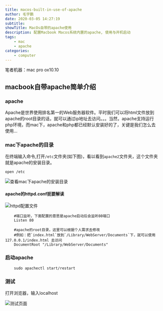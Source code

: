 ```yaml
---
title: macos-built-in-use-of-apache
author: 毛宇鹏
date: 2020-03-05 14:27:19
subtitle:
showTitle: MacOs自带的apache使用
description: 配置Macbook Macos系统内置的apache, 使用与开机启动
tags:
    - mac
    - apache
categories:
    - computer
---
```


笔者机器：mac pro ox10.10

## macbook自带apache简单介绍

### apache

Apache是世界使用排名第一的Web服务器软件。平时我们可以将html文件放到apache的root目录的话，就可以通过ip地址去访问。。。当然，apache支持运行php环境，而mac下，apache和php都已经默认安装好的了，关键是我们怎么去使用...

### mac下apache的目录

在终端输入命令,打开`/etc`文件夹(如下图)，看以看到`apache2`文件夹，这个文件夹就是apache的安装目录。
        
    open /etc

![查看mac下apache的安装目录](http://qiniu.maoyupeng.club/mweb/15833897996731.png)

#### apache的httpd.conf扼要解读

![httpd配置文件](http://qiniu.maoyupeng.club/mweb/15833898610752.png)

        #端口监听，下面配置的意思是apache启动后会监听80端口
        Listen 80

        #apache的root目录，这里可以根据个人需求去修改
        #例如：把`index.html`放到`/Library/WebServer/Documents`下，就可以使用 127.0.0.1/index.html 去访问
        DocumentRoot "/Library/WebServer/Documents"

### 启动apache

        sudo apachectl start/restart

### 测试

打开浏览器，输入localhost

![测试页面](http://qiniu.maoyupeng.club/mweb/15833898867186.png)



